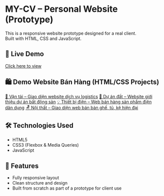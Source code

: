 # MY-CV – Personal Website (Prototype)

This is a responsive website prototype designed for a real client.  
Built with HTML, CSS and JavaScript.

## 🔗 Live Demo
[Click here to view](https://pnam11.github.io/MY-CV/index.html)

## 🛍️ Demo Website Bán Hàng (HTML/CSS Projects)

[🚛 Vận tải – Giao diện website dịch vụ logistics](https://pnam11.github.io/MY-CV/shop-logistics/index.html)
[🏡 Dự án đất – Website giới thiệu dự án bất động sản](https://pnam11.github.io/MY-CV/shop-land-project/index.html)
[💡 Thiết bị điện – Web bán hàng sản phẩm điện dân dụng](https://pnam11.github.io/MY-CV/shop-electrical/index.html)
[🪑 Nội thất – Giao diện web bán bàn ghế, tủ, kệ hiện đại](https://pnam11.github.io/MY-CV/shop-furniture/index.html)

## 🛠 Technologies Used
- HTML5
- CSS3 (Flexbox & Media Queries)
- JavaScript

## 📌 Features
- Fully responsive layout
- Clean structure and design
- Built from scratch as part of a prototype for client use

